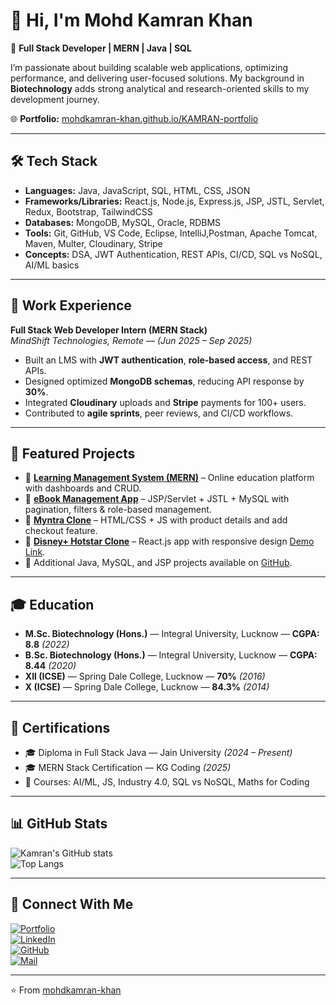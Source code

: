 # 👋 Hi, I'm Mohd Kamran Khan  

🚀 **Full Stack Developer | MERN | Java | SQL**  

I’m passionate about building scalable web applications, optimizing performance, and delivering user-focused solutions. My background in **Biotechnology** adds strong analytical and research-oriented skills to my development journey.  

🌐 **Portfolio:** [mohdkamran-khan.github.io/KAMRAN-portfolio](https://mohdkamran-khan.github.io/KAMRAN-portfolio/)  

---

## 🛠️ Tech Stack  

- **Languages:** Java, JavaScript, SQL, HTML, CSS, JSON  
- **Frameworks/Libraries:** React.js, Node.js, Express.js, JSP, JSTL, Servlet, Redux, Bootstrap, TailwindCSS
- **Databases:** MongoDB, MySQL, Oracle, RDBMS  
- **Tools:** Git, GitHub, VS Code, Eclipse, IntelliJ,Postman, Apache Tomcat, Maven, Multer, Cloudinary, Stripe  
- **Concepts:** DSA, JWT Authentication, REST APIs, CI/CD, SQL vs NoSQL, AI/ML basics  

---

## 💼 Work Experience  

**Full Stack Web Developer Intern (MERN Stack)**  
*MindShift Technologies, Remote* — *(Jun 2025 – Sep 2025)*  

- Built an LMS with **JWT authentication**, **role-based access**, and REST APIs.  
- Designed optimized **MongoDB schemas**, reducing API response by **30%**.  
- Integrated **Cloudinary** uploads and **Stripe** payments for 100+ users.  
- Contributed to **agile sprints**, peer reviews, and CI/CD workflows.  

---

## 📌 Featured Projects  

- 🔗 [**Learning Management System (MERN)**](https://github.com/mohdkamran-khan/MT) – Online education platform with dashboards and CRUD.  
- 🔗 [**eBook Management App**](https://github.com/mohdkamran-khan/Ebook) – JSP/Servlet + JSTL + MySQL with pagination, filters & role-based management. 
- 🔗 [**Myntra Clone**](https://github.com/mohdkamran-khan/Myntra_Clone) – HTML/CSS + JS with product details and add checkout feature.  
- 🔗 [**Disney+ Hotstar Clone**](https://github.com/mohdkamran-khan/HotStar-Clones) – React.js app with responsive design [Demo Link](https://hotstarclonekamran.netlify.app).  
- 🔗 Additional Java, MySQL, and JSP projects available on [GitHub](https://github.com/mohdkamran-khan).  

---

## 🎓 Education  

- **M.Sc. Biotechnology (Hons.)** — Integral University, Lucknow — **CGPA: 8.8** *(2022)*  
- **B.Sc. Biotechnology (Hons.)** — Integral University, Lucknow — **CGPA: 8.44** *(2020)*  
- **XII (ICSE)** — Spring Dale College, Lucknow — **70%** *(2016)*  
- **X (ICSE)** — Spring Dale College, Lucknow — **84.3%** *(2014)*  

---

## 📜 Certifications  

- 🎓 Diploma in Full Stack Java — Jain University *(2024 – Present)*  
- 🎓 MERN Stack Certification — KG Coding *(2025)*  
- 📘 Courses: AI/ML, JS, Industry 4.0, SQL vs NoSQL, Maths for Coding  

---

## 📊 GitHub Stats  

![Kamran's GitHub stats](https://github-readme-stats.vercel.app/api?username=mohdkamran-khan&show_icons=true&theme=radical)  
![Top Langs](https://github-readme-stats.vercel.app/api/top-langs/?username=mohdkamran-khan&layout=compact&theme=radical)  

---

## 🤝 Connect With Me  

[![Portfolio](https://img.shields.io/badge/Portfolio-333?logo=vercel&logoColor=white)](https://mohdkamran-khan.github.io/KAMRAN-portfolio/)  
[![LinkedIn](https://img.shields.io/badge/LinkedIn-blue?logo=linkedin&logoColor=white)](https://www.linkedin.com/in/mohdkamran-khan/)  
[![GitHub](https://img.shields.io/badge/GitHub-black?logo=github&logoColor=white)](https://github.com/mohdkamran-khan)  
[![Mail](https://img.shields.io/badge/Email-D14836?logo=gmail&logoColor=white)](mailto:khanmohdkamran@yahoo.com)  

---

⭐️ From [mohdkamran-khan](https://github.com/mohdkamran-khan)
